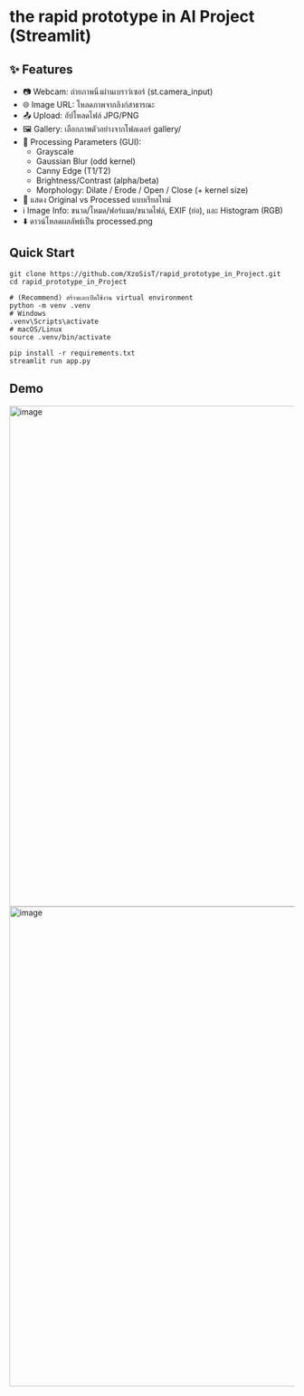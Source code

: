 # the rapid prototype in AI Project (Streamlit)

## ✨ Features

- 📷 Webcam: ถ่ายภาพนิ่งผ่านเบราว์เซอร์ (st.camera_input)
- 🌐 Image URL: โหลดภาพจากลิงก์สาธารณะ
- 📤 Upload: อัปโหลดไฟล์ JPG/PNG
- 🖼️ Gallery: เลือกภาพตัวอย่างจากโฟลเดอร์ gallery/
- 🧪 Processing Parameters (GUI):
  -  Grayscale
  -  Gaussian Blur (odd kernel)
  -  Canny Edge (T1/T2)
  -  Brightness/Contrast (alpha/beta)
  -  Morphology: Dilate / Erode / Open / Close (+ kernel size)
- 👀 แสดง Original vs Processed แบบเรียลไทม์
- ℹ️ Image Info: ขนาด/โหมด/ฟอร์แมต/ขนาดไฟล์, EXIF (ย่อ), และ Histogram (RGB)
- ⬇️ ดาวน์โหลดผลลัพธ์เป็น processed.png

## Quick Start
```
git clone https://github.com/XzoSisT/rapid_prototype_in_Project.git
cd rapid_prototype_in_Project

# (Recommend) สร้างและเปิดใช้งาน virtual environment
python -m venv .venv
# Windows
.venv\Scripts\activate
# macOS/Linux
source .venv/bin/activate

pip install -r requirements.txt
streamlit run app.py
```

## Demo
<img width="1919" height="885" alt="image" src="https://github.com/user-attachments/assets/a4071fc7-2789-4ce3-8d53-68bdcda71c2c" />
<img width="1120" height="848" alt="image" src="https://github.com/user-attachments/assets/a4dbf324-ed0b-4a99-a62b-54f12b7544db" />


